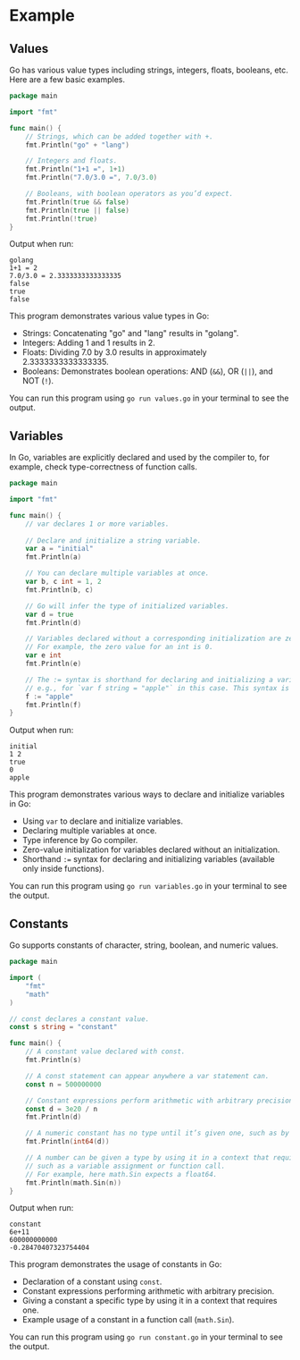
# Example

## Values

Go has various value types including strings, integers, floats, booleans, etc. Here are a few basic examples.

```go
package main

import "fmt"

func main() {
    // Strings, which can be added together with +.
    fmt.Println("go" + "lang")

    // Integers and floats.
    fmt.Println("1+1 =", 1+1)
    fmt.Println("7.0/3.0 =", 7.0/3.0)

    // Booleans, with boolean operators as you’d expect.
    fmt.Println(true && false)
    fmt.Println(true || false)
    fmt.Println(!true)
}
```

Output when run:

```
golang
1+1 = 2
7.0/3.0 = 2.3333333333333335
false
true
false
```

This program demonstrates various value types in Go:

- Strings: Concatenating "go" and "lang" results in "golang".
- Integers: Adding 1 and 1 results in 2.
- Floats: Dividing 7.0 by 3.0 results in approximately 2.3333333333333335.
- Booleans: Demonstrates boolean operations: AND (`&&`), OR (`||`), and NOT (`!`).

You can run this program using `go run values.go` in your terminal to see the output.

## Variables

In Go, variables are explicitly declared and used by the compiler to, for example, check type-correctness of function calls.

```go
package main

import "fmt"

func main() {
    // var declares 1 or more variables.
    
    // Declare and initialize a string variable.
    var a = "initial"
    fmt.Println(a)

    // You can declare multiple variables at once.
    var b, c int = 1, 2
    fmt.Println(b, c)

    // Go will infer the type of initialized variables.
    var d = true
    fmt.Println(d)

    // Variables declared without a corresponding initialization are zero-valued. 
    // For example, the zero value for an int is 0.
    var e int
    fmt.Println(e)

    // The := syntax is shorthand for declaring and initializing a variable,
    // e.g., for `var f string = "apple"` in this case. This syntax is only available inside functions.
    f := "apple"
    fmt.Println(f)
}
```

Output when run:

```
initial
1 2
true
0
apple
```

This program demonstrates various ways to declare and initialize variables in Go:

- Using `var` to declare and initialize variables.
- Declaring multiple variables at once.
- Type inference by Go compiler.
- Zero-value initialization for variables declared without an initialization.
- Shorthand `:=` syntax for declaring and initializing variables (available only inside functions).

You can run this program using `go run variables.go` in your terminal to see the output.

## Constants

Go supports constants of character, string, boolean, and numeric values.

```go
package main

import (
    "fmt"
    "math"
)

// const declares a constant value.
const s string = "constant"

func main() {
    // A constant value declared with const.
    fmt.Println(s)

    // A const statement can appear anywhere a var statement can.
    const n = 500000000

    // Constant expressions perform arithmetic with arbitrary precision.
    const d = 3e20 / n
    fmt.Println(d)

    // A numeric constant has no type until it’s given one, such as by an explicit conversion.
    fmt.Println(int64(d))

    // A number can be given a type by using it in a context that requires one,
    // such as a variable assignment or function call.
    // For example, here math.Sin expects a float64.
    fmt.Println(math.Sin(n))
}
```

Output when run:

```
constant
6e+11
600000000000
-0.28470407323754404
```

This program demonstrates the usage of constants in Go:

- Declaration of a constant using `const`.
- Constant expressions performing arithmetic with arbitrary precision.
- Giving a constant a specific type by using it in a context that requires one.
- Example usage of a constant in a function call (`math.Sin`).

You can run this program using `go run constant.go` in your terminal to see the output.